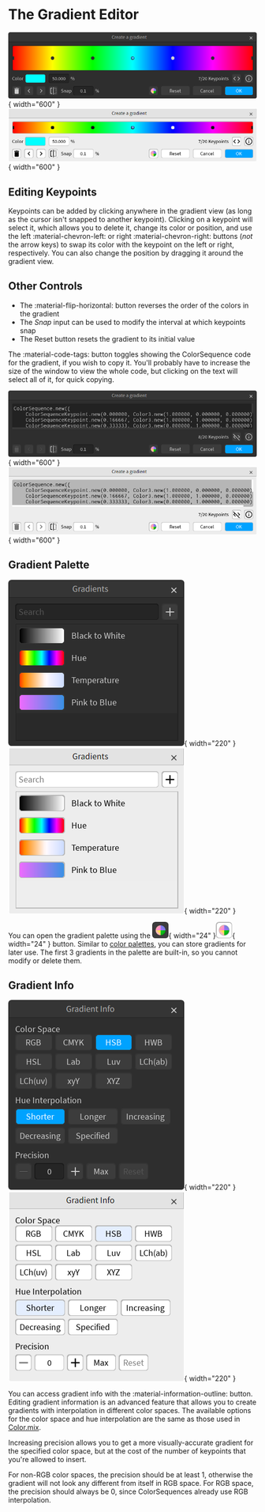 # The Gradient Editor

![The gradient editor window (dark theme)](../images/gradient-editor-dark.png#only-dark){ width="600" }
![The gradient editor window (light theme)](../images/gradient-editor-light.png#only-light){ width="600" }

## Editing Keypoints

Keypoints can be added by clicking anywhere in the gradient view (as long as the cursor isn't snapped to another keypoint). Clicking on a keypoint will select it, which allows you to delete it, change its color or position, and use the left <span class="cp-button">:material-chevron-left:</span> or right <span class="cp-button">:material-chevron-right:</span> buttons (*not* the arrow keys) to swap its color with the keypoint on the left or right, respectively. You can also change the position by dragging it around the gradient view.

## Other Controls

- The <span class="cp-button">:material-flip-horizontal:</span> button reverses the order of the colors in the gradient
- The *Snap* input can be used to modify the interval at which keypoints snap
- The <span class="cp-button">Reset</span> button resets the gradient to its initial value

The <span class="cp-button">:material-code-tags:</span> button toggles showing the ColorSequence code for the gradient, if you wish to copy it. You'll probably have to increase the size of the window to view the whole code, but clicking on the text will select all of it, for quick copying.

![ColorSequence code (dark theme)](../images/cs-code-view-dark.png#only-dark){ width="600" }
![ColorSequence code (light theme)](../images/cs-code-view-light.png#only-light){ width="600" }

## Gradient Palette

![The gradient palette window (dark theme)](../images/gradient-palette-dark.png#only-dark){ width="220" }
![The gradient palette window (light theme)](../images/gradient-palette-light.png#only-light){ width="220" }

You can open the gradient palette using the ![gradient palette](../images/gradient-palette-button-dark.png#only-dark){ width="24" }![gradient palette](../images/gradient-palette-button-light.png#only-light){ width="24" } button. Similar to [color palettes](color-editor.md#palettes), you can store gradients for later use. The first 3 gradients in the palette are built-in, so you cannot modify or delete them.

## Gradient Info

![The gradient information window (dark theme)](../images/gradient-info-dark.png#only-dark){ width="220" }
![The gradient information window (light theme)](../images/gradient-info-light.png#only-light){ width="220" }

You can access gradient info with the <span class="cp-button">:material-information-outline:</span> button. Editing gradient information is an advanced feature that allows you to create gradients with interpolation in different color spaces. The available options for the color space and hue interpolation are the same as those used in [Color.mix](https://blupo.github.io/Color/api/color/#colormix).

Increasing precision allows you to get a more visually-accurate gradient for the specified color space, but at the cost of the number of keypoints that you're allowed to insert.

For non-RGB color spaces, the precision should be at least 1, otherwise the gradient will not look any different from itself in RGB space. For RGB space, the precision should always be 0, since ColorSequences already use RGB interpolation.
